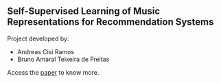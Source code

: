 ## Self-Supervised Learning of Music Representations for Recommendation Systems

Project developed by:

- Andreas Cisi Ramos
- Bruno Amaral Teixeira de Freitas

Access the [paper](https://www.researchgate.net/publication/386465252_Self-Supervised_Learning_of_Music_Representations_for_Recommendation_Systems) to know more.
